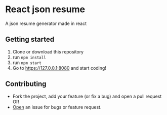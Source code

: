 # React json resume

A json resume generator made in react

## Getting started

1. Clone or download this repository
2. run `npm install`
3. run `npm start`
4. Go to https://127.0.0.1:8080 and start coding!

## Contributing

- Fork the project, add your feature (or fix a bug) and open a pull request OR
- [Open](https://github.com/bernardodestefano/react-json-resume/issues/new) an issue for bugs or feature request.

